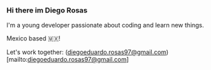 ### Hi there im Diego Rosas

I'm a young developer passionate about coding and learn new things.

Mexico based 🇲🇽!

Let's work together: (diegoeduardo.rosas97@gmail.com)[mailto:diegoeduardo.rosas97@gmail.com]

<!--
**DiegoRosas12/DiegoRosas12** is a ✨ _special_ ✨ repository because its `README.md` (this file) appears on your GitHub profile.

Here are some ideas to get you started:

- 🔭 I’m currently working on ...
- 🌱 I’m currently learning ...
- 👯 I’m looking to collaborate on ...
- 🤔 I’m looking for help with ...
- 💬 Ask me about ...
- 📫 How to reach me: ...
- 😄 Pronouns: ...
- ⚡ Fun fact: ...
-->
